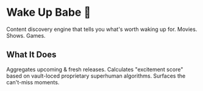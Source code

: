 # Wake Up Babe 🌅

Content discovery engine that tells you what's worth waking up for. Movies. Shows. Games.

## What It Does

Aggregates upcoming & fresh releases. Calculates "excitement score" based on vault-loced proprietary superhuman algorithms. Surfaces the can't-miss moments. 